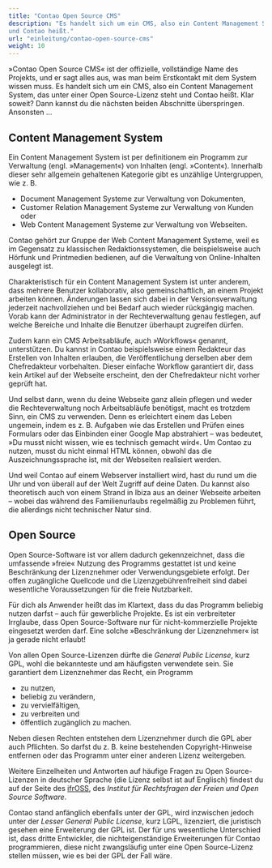```yaml
---
title: "Contao Open Source CMS"
description: "Es handelt sich um ein CMS, also ein Content Management System, das unter einer Open Source-Lizenz steht 
und Contao heißt."
url: "einleitung/contao-open-source-cms"
weight: 10
---
```


»Contao Open Source CMS« ist der offizielle, vollständige Name des Projekts, und er sagt alles aus, was man beim 
Erstkontakt mit dem System wissen muss. Es handelt sich um ein CMS, also ein Content Management System, das unter einer 
Open Source-Lizenz steht und Contao heißt. Klar soweit? Dann kannst du die nächsten beiden Abschnitte überspringen.
Ansonsten …


## Content Management System

Ein Content Management System ist per definitionem ein Programm zur Verwaltung (engl. »Management«) von Inhalten (engl. 
»Content«). Innerhalb dieser sehr allgemein gehaltenen Kategorie gibt es unzählige Untergruppen, wie z. B.

- Document Management Systeme zur Verwaltung von Dokumenten,
- Customer Relation Management Systeme zur Verwaltung von Kunden oder
- Web Content Management Systeme zur Verwaltung von Webseiten.

Contao gehört zur Gruppe der Web Content Management Systeme, weil es im Gegensatz zu klassischen Redaktionssystemen, 
die beispielsweise auch Hörfunk und Printmedien bedienen, auf die Verwaltung von Online-Inhalten ausgelegt ist.

Charakteristisch für ein Content Management System ist unter anderem, dass mehrere Benutzer kollaborativ, also 
gemeinschaftlich, an einem Projekt arbeiten können. Änderungen lassen sich dabei in der Versionsverwaltung jederzeit 
nachvollziehen und bei Bedarf auch wieder rückgängig machen. Vorab kann der Administrator in der Rechteverwaltung genau
festlegen, auf welche Bereiche und Inhalte die Benutzer überhaupt zugreifen dürfen.

Zudem kann ein CMS Arbeitsabläufe, auch »Workflows« genannt, unterstützen. Du kannst in Contao beispielsweise einem 
Redakteur das Erstellen von Inhalten erlauben, die Veröffentlichung derselben aber dem Chefredakteur vorbehalten. 
Dieser einfache Workflow garantiert dir, dass kein Artikel auf der Webseite erscheint, den der Chefredakteur nicht
vorher geprüft hat.

Und selbst dann, wenn du deine Webseite ganz allein pflegen und weder die Rechteverwaltung noch Arbeitsabläufe 
benötigst, macht es trotzdem Sinn, ein CMS zu verwenden. Denn es erleichtert einem das Leben ungemein, indem es z. B.
Aufgaben wie das Erstellen und Prüfen eines Formulars oder das Einbinden einer Google Map abstrahiert – was bedeutet,
»Du musst nicht wissen, wie es technisch gemacht wird«. Um Contao zu nutzen, musst du nicht einmal HTML können, obwohl 
das die Auszeichnungssprache ist, mit der Webseiten realisiert werden.

Und weil Contao auf einem Webserver installiert wird, hast du rund um die Uhr und von überall auf der Welt Zugriff auf 
deine Daten. Du kannst also theoretisch auch von einem Strand in Ibiza aus an deiner Webseite arbeiten – wobei das 
während des Familienurlaubs regelmäßig zu Problemen führt, die allerdings nicht technischer Natur sind.


## Open Source

Open Source-Software ist vor allem dadurch gekennzeichnet, dass die umfassende »freie« Nutzung des Programms gestattet 
ist und keine Beschränkung der Lizenznehmer oder Verwendungsgebiete erfolgt. Der offen zugängliche Quellcode und die 
Lizenzgebührenfreiheit sind dabei wesentliche Voraussetzungen für die freie Nutzbarkeit.

Für dich als Anwender heißt das im Klartext, dass du das Programm beliebig nutzen darfst – auch für gewerbliche 
Projekte. Es ist ein verbreiteter Irrglaube, dass Open Source-Software nur für nicht-kommerzielle Projekte eingesetzt 
werden darf. Eine solche »Beschränkung der Lizenznehmer« ist ja gerade nicht erlaubt!

Von allen Open Source-Lizenzen dürfte die *General Public License*, kurz GPL, wohl die bekannteste und am häufigsten 
verwendete sein. Sie garantiert dem Lizenznehmer das Recht, ein Programm

- zu nutzen,
- beliebig zu verändern,
- zu vervielfältigen,
- zu verbreiten und
- öffentlich zugänglich zu machen.

Neben diesen Rechten entstehen dem Lizenznehmer durch die GPL aber auch Pflichten. So darfst du z. B. keine bestehenden 
Copyright-Hinweise entfernen oder das Programm unter einer anderen Lizenz weitergeben.

Weitere Einzelheiten und Antworten auf häufige Fragen zu Open Source-Lizenzen in deutscher Sprache (die Lizenz selbst 
ist auf Englisch) findest du auf der Seite des [ifrOSS](http://www.ifross.org/faq-haeufig-gestellte-fragen), des 
*Institut für Rechtsfragen der Freien und Open Source Software*.

Contao stand anfänglich ebenfalls unter der GPL, wird inzwischen jedoch unter der *Lesser General Public License*, kurz 
LGPL, lizenziert, die juristisch gesehen eine Erweiterung der GPL ist. Der für uns wesentliche Unterschied ist, dass 
dritte Entwickler, die nichteigenständige Erweiterungen für Contao programmieren, diese nicht zwangsläufig unter eine 
Open Source-Lizenz stellen müssen, wie es bei der GPL der Fall wäre.
